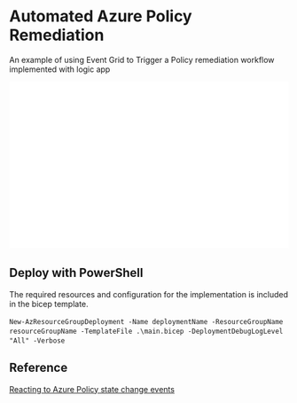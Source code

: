 # Automated Azure Policy Remediation

An example of using Event Grid to Trigger a Policy remediation workflow implemented with logic app

<div align="center">
  <img src="https://github.com/ptsouk/Automated-Azure-Policy-Remediation/blob/main/readmeFiles/Automated-Azure-Policy-Remediation.gif?raw=true"
  width="600" height="300"/>
</div>

## Deploy with PowerShell

The required resources and configuration for the implementation is included in the bicep template.

```New-AzResourceGroupDeployment -Name deploymentName -ResourceGroupName resourceGroupName -TemplateFile .\main.bicep -DeploymentDebugLogLevel "All" -Verbose```

## Reference

[Reacting to Azure Policy state change events](https://learn.microsoft.com/en-us/azure/governance/policy/concepts/event-overview?tabs=event-grid-event-schema)
